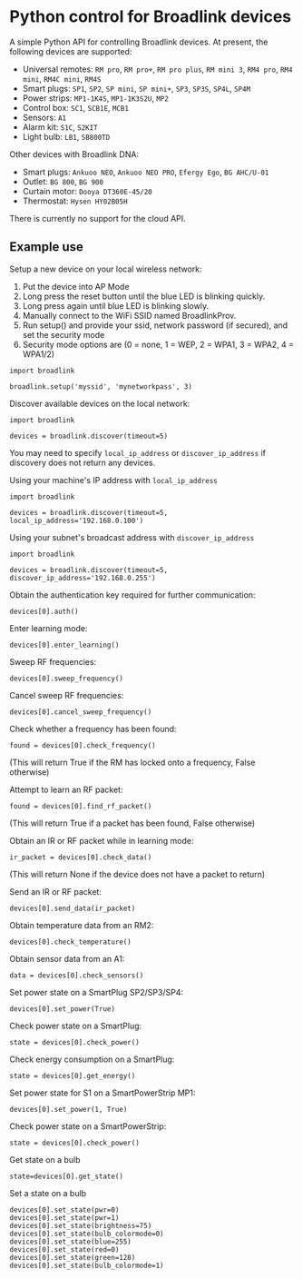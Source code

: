 Python control for Broadlink devices
===============================================

A simple Python API for controlling Broadlink devices. At present, the following devices are supported:

- Universal remotes: `RM pro`, `RM pro+`, `RM pro plus`, `RM mini 3`, `RM4 pro`, `RM4 mini`, `RM4C mini`, `RM4S`
- Smart plugs: `SP1`, `SP2`, `SP mini`, `SP mini+`, `SP3`, `SP3S`, `SP4L`, `SP4M`
- Power strips: `MP1-1K4S`, `MP1-1K3S2U`, `MP2`
- Control box: `SC1`, `SCB1E`, `MCB1`
- Sensors: `A1`
- Alarm kit: `S1C`, `S2KIT`
- Light bulb: `LB1`, `SB800TD`

Other devices with Broadlink DNA:
- Smart plugs: `Ankuoo NEO`, `Ankuoo NEO PRO`, `Efergy Ego`, `BG AHC/U-01`
- Outlet: `BG 800`, `BG 900`
- Curtain motor: `Dooya DT360E-45/20`
- Thermostat: `Hysen HY02B05H`

There is currently no support for the cloud API.

Example use
-----------

Setup a new device on your local wireless network:

1. Put the device into AP Mode
  1. Long press the reset button until the blue LED is blinking quickly.
  2. Long press again until blue LED is blinking slowly.
  3. Manually connect to the WiFi SSID named BroadlinkProv.
2. Run setup() and provide your ssid, network password (if secured), and set the security mode
  1. Security mode options are (0 = none, 1 = WEP, 2 = WPA1, 3 = WPA2, 4 = WPA1/2)
```
import broadlink

broadlink.setup('myssid', 'mynetworkpass', 3)
```

Discover available devices on the local network:
```
import broadlink

devices = broadlink.discover(timeout=5)
```

You may need to specify `local_ip_address` or `discover_ip_address` if discovery does not return any devices.


Using your machine's IP address with `local_ip_address`
```
import broadlink

devices = broadlink.discover(timeout=5, local_ip_address='192.168.0.100')
```

Using your subnet's broadcast address with `discover_ip_address`

```
import broadlink

devices = broadlink.discover(timeout=5, discover_ip_address='192.168.0.255')
```

Obtain the authentication key required for further communication:
```
devices[0].auth()
```

Enter learning mode:
```
devices[0].enter_learning()
```

Sweep RF frequencies:
```
devices[0].sweep_frequency()
```

Cancel sweep RF frequencies:
```
devices[0].cancel_sweep_frequency()
```
Check whether a frequency has been found:
```
found = devices[0].check_frequency()
```
(This will return True if the RM has locked onto a frequency, False otherwise)

Attempt to learn an RF packet:
```
found = devices[0].find_rf_packet()
```
(This will return True if a packet has been found, False otherwise)

Obtain an IR or RF packet while in learning mode:
```
ir_packet = devices[0].check_data()
```
(This will return None if the device does not have a packet to return)

Send an IR or RF packet:
```
devices[0].send_data(ir_packet)
```

Obtain temperature data from an RM2:
```
devices[0].check_temperature()
```

Obtain sensor data from an A1:
```
data = devices[0].check_sensors()
```

Set power state on a SmartPlug SP2/SP3/SP4:
```
devices[0].set_power(True)
```

Check power state on a SmartPlug:
```
state = devices[0].check_power()
```

Check energy consumption on a SmartPlug:
```
state = devices[0].get_energy()
```

Set power state for S1 on a SmartPowerStrip MP1:
```
devices[0].set_power(1, True)
```

Check power state on a SmartPowerStrip:
```
state = devices[0].check_power()
```

Get state on a bulb
```
state=devices[0].get_state()
```

Set a state on a bulb
```
devices[0].set_state(pwr=0)
devices[0].set_state(pwr=1)
devices[0].set_state(brightness=75)
devices[0].set_state(bulb_colormode=0)
devices[0].set_state(blue=255)
devices[0].set_state(red=0)
devices[0].set_state(green=128)
devices[0].set_state(bulb_colormode=1)
```

